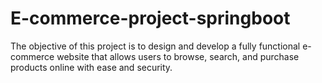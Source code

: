 # E-commerce-project-springboot
The objective of this project is to design and develop a fully functional e-commerce website that allows users to browse, search, and purchase products online with ease and security. 
